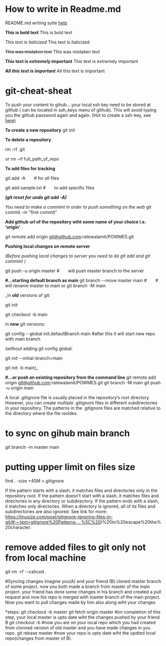 # How to write in Readme.md

README.md writing sytle [help](https://docs.github.com/en/get-started/writing-on-github/getting-started-with-writing-and-formatting-on-github/basic-writing-and-formatting-syntax#section-links)

**This is bold text**	This is bold text

*This text is italicized*	This text is italicized

~~This was mistaken text~~	This was mistaken text

**This text is _extremely_ important**	This text is extremely important

***All this text is important***	All this text is important


# git-cheat-sheat

To push your content to gihub....your local ssh key need to be stored at github ( can be located in ssh_keys menu of github). This will avoid typing you the github password again and again.
(Hot to create a ssh-key, see [here](https://gist.github.com/surhudm/4b04da1682a15ded4c7a1a3da0514955))


**To create a new repository** 
git init   

**To delete a repository**

rm -rf .git

or rm -rf full_path_of_repo

**To add files for tracking**

git add -A      &nbsp; &nbsp; &nbsp;  \#  for all files

git add sample.txt   \#  &nbsp; &nbsp; &nbsp;  to add specific files

***(git reset for undo git add -A)***

*You need to make a commint in order to push something on the web*
git commit -m "first commit"

**Add github url of the repository wiht some name of your choice i.e. 'origin'**

git remote add origin git@github.com:ratewalamit/POWMES.git

**Pushing local changes on remote server**

*(Before pushing local changes to server you need to do git add and git commint )*

git push -u origin master     \#  &nbsp; &nbsp; &nbsp; will push master branch to the server


**#...starting default branch as main**
git branch --move master main   \#  &nbsp; &nbsp; &nbsp;  \# will rename master to main
or 
git branch -M main 

_in **old** versions of git:

git init

git checkout -b main

in **new** git versions: 

git config --global init.defaultBranch main        \#after this it will start new repo with main branch

(without adding git config global:

git init --initial-branch=main

git init -b main)_ 



**#…or push an existing repository from the command line**
git remote add origin git@github.com:ratewalamit/POWMES.git
git branch -M main
git push -u origin main

A local .gitignore file is usually placed in the repository’s root directory. However, you can create multiple .gitignore files in different subdirectories in your repository. The patterns in the .gitignore files are matched relative to the directory where the file resides.

# to sync on gihub main branch
git branch -m master main 








# putting upper limit on files size
find . -size +45M >.gitignore

If the pattern starts with a slash, it matches files and directories only in the repository root.
If the pattern doesn’t start with a slash, it matches files and directories in any directory or subdirectory.
If the pattern ends with a slash, it matches only directories. When a directory is ignored, all of its files and subdirectories are also ignored.
See link for more:
https://linuxize.com/post/gitignore-ignoring-files-in-git/#:~:text=gitignore%20Patterns-,.,%5C%20)%20to%20escape%20the%20character.

# remove added files to git only not from local machine
git rm -rf --cahced .

#Syncing changes
imagine you(A) and your friend (B) cloned master branch of some project. 
now you both made a branch from master of the main project. 
your friend has done some changes in his branch and created a pull request and now his repo is merged with master branch of the main project.
Now you want to pull changes made by him also along wiht your changes



*steps:
    git checkout -b master 
    git fetch origin master   #on completion of this step, your local  master is upto date wiht the changes pushed by your friend B
    git checkout -b <your branch>  #now you are on your local repo which you had created from clonned version of old master and you     have made changes in you repo.
    git rebase master   #now your repo is upto date wiht the updted local repo(changes from master of B).
